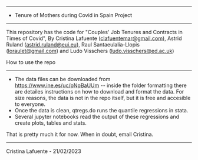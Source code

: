 * * * * * * * * * * * * * * * * * * * * * * * * * * * * * * * * * * * * * * * * * * * * * * * * * * * * * * * * * * * * * * * * * * * * * * 
* Tenure of Mothers during Covid in Spain Project
* * * * * * * * * * * * * * * * * * * * * * * * * * * * * *

This repository has the code for "Couples' Job Tenures and Contracts in Times of Covid",
By 
Cristina Lafuente (clafuentemar@gmail.com), Astrid Ruland (astrid.ruland@eui.eu), 
Raul Santaeulalia-Llopis (loraulet@gmail.com) and Ludo Visschers (ludo.visschers@ed.ac.uk)

How to use the repo
* * * * * * * * * * *
- The data files can be downloaded from https://www.ine.es/uc/pNpBaUUm --
  inside the folder formatting there are detailes instructions on how to download and format the data.
  For size reasons, the data is not in the repo itself, but it is free and accesible to everyone.
- Once the data is clean, qtregs.do runs the quantile regressions in stata.
- Several jupyter notebooks read the output of these regressions and create plots, tables and stats.

That is pretty much it for now. When in doubt, email Cristina.
* * * * * * * * * * * * * * * * * * * * * * * * * * * * * *
Cristina Lafuente - 21/02/2023
